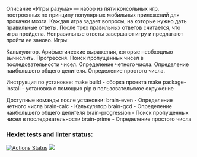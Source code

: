 Описание
«Игры разума» — набор из пяти консольных игр, построенных по принципу популярных мобильных приложений для прокачки мозга. Каждая игра задает вопросы, на которые нужно дать правильные ответы. После трех правильных ответов считается, что игра пройдена. Неправильные ответы завершают игру и предлагают пройти ее заново. Игры:

Калькулятор. Арифметические выражения, которые необходимо вычислить.
Прогрессия. Поиск пропущенных чисел в последовательности чисел.
Определение четного числа.
Определение наибольшего общего делителя.
Определение простого числа.

Инструкция по установке:
make build - сборка проекта
make package-install - установка с помощью pip в пользовательское окружение

Доступные команды после установки:
brain-even - Определение четного числа
brain-calc - Калькулятор
brain-gcd - Определение наибольшего общего делителя
brain-progression - Поиск пропущенных чисел в последовательности
brain-prime - Определение простого числа

### Hexlet tests and linter status:
[![Actions Status](https://github.com/EgoTrippin223/python-project-lvl1/workflows/hexlet-check/badge.svg)](https://github.com/EgoTrippin223/python-project-lvl1/actions)
<a href="https://codeclimate.com/github/EgoTrippin223/python-project-lvl1/maintainability"><img src="https://api.codeclimate.com/v1/badges/5c6400bfeabe6ca90175/maintainability" /></a>